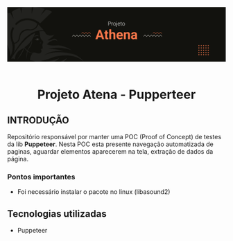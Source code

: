 <div align="center">
	<img src=".github/athena-project-cover.png" alt="Atena"/>
	<br/>
	<br/>
	<h1><strong>Projeto Atena - Pupperteer</strong></h1>
</div>

## **INTRODUÇÃO**
Repositório responsável por manter uma POC (Proof of Concept) de testes da lib **Puppeteer**. Nesta POC esta presente navegação automatizada de paginas, aguardar elementos aparecerem na tela, extração de dados da página.

### Pontos importantes
- Foi necessário instalar o pacote no linux (libasound2)


## **Tecnologias utilizadas**
- Puppeteer  
